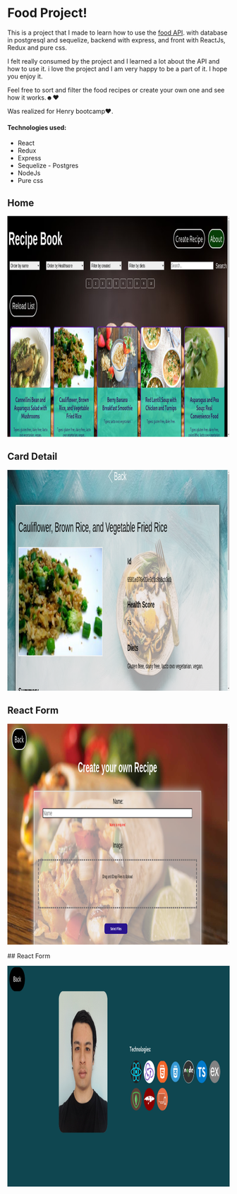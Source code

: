 
# Food Project!

This is a project that I made to learn how to use the [food API](https://spoonacular.com/food-api). with database in postgresql and sequelize, backend with express, and front with ReactJs, Redux and pure css.

I felt really consumed by the project and I learned a lot about the API and how to use it. i love the project and I am very happy to be a part of it. I hope you enjoy it.

Feel free to sort and filter the food recipes or create your own one and see how it works.☻♥

Was realized for Henry bootcamp♥.

#### Technologies used:
-  React
-  Redux
-  Express
-  Sequelize - Postgres
-  NodeJs
-  Pure css


## Home
<p align="center">
  <img height="500rem" width="1200" src="./client/src/images/Home.png"/>
</p>

## Card Detail
<p align="center">
  <img height="500rem" width="1200" src="./client/src/images/CardDetail.png"/>
</p>

## React Form
<p align="center">
  <img height="500rem" width="1200" src="./client/src/images/React Form.png"/>
</p>
## React Form
<p align="center">
  <img height="500rem" width="1200" src="./client/src/images/About.png"/>
</p>
